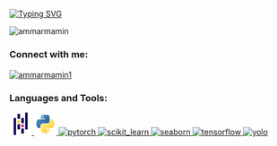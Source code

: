 <a href="https://git.io/typing-svg"><img src="https://readme-typing-svg.herokuapp.com?font=Fira+Code&pause=1000&random=false&width=435&lines=Hi+There!%F0%9F%91%8B;I'm+Ammar+Mohamed!" alt="Typing SVG" /></a>
<p align="left"> <img src="https://komarev.com/ghpvc/?username=ammarmamin&label=Profile%20views&color=0e75b6&style=flat" alt="ammarmamin" /> </p>

<h3 align="left">Connect with me:</h3>
<p align="left">
<a href="https://twitter.com/ammarmamin1" target="blank"><img align="center" src="https://cdn-icons-png.flaticon.com/128/5969/5969020.png" alt="ammarmamin1" height="30" width="40" /></a>
</p>

<h3 align="left">Languages and Tools:</h3>
<p align="left">
  <a href="https://pandas.pydata.org/" target="_blank" rel="noreferrer">
    <img src="https://raw.githubusercontent.com/devicons/devicon/2ae2a900d2f041da66e950e4d48052658d850630/icons/pandas/pandas-original.svg" alt="pandas" width="40" height="40"/>
  </a>
  <a href="https://www.python.org" target="_blank" rel="noreferrer">
    <img src="https://raw.githubusercontent.com/devicons/devicon/master/icons/python/python-original.svg" alt="python" width="40" height="40"/>
  </a>
  <a href="https://pytorch.org/" target="_blank" rel="noreferrer">
    <img src="https://www.vectorlogo.zone/logos/pytorch/pytorch-icon.svg" alt="pytorch" width="40" height="40"/>
  </a>
  <a href="https://scikit-learn.org/" target="_blank" rel="noreferrer">
    <img src="https://upload.wikimedia.org/wikipedia/commons/0/05/Scikit_learn_logo_small.svg" alt="scikit_learn" width="40" height="40"/>
  </a>
  <a href="https://seaborn.pydata.org/" target="_blank" rel="noreferrer">
    <img src="https://seaborn.pydata.org/_images/logo-mark-lightbg.svg" alt="seaborn" width="40" height="40"/>
  </a>
  <a href="https://www.tensorflow.org" target="_blank" rel="noreferrer">
    <img src="https://www.vectorlogo.zone/logos/tensorflow/tensorflow-icon.svg" alt="tensorflow" width="40" height="40"/>
  </a>
  <a href="https://github.com/ultralytics/ultralytics" target="_blank" rel="noreferrer">
    <img src="https://cdn.prod.website-files.com/6479eab6eb2ed5e597810e9e/664f74b12e352cbbe0dd98b5_Ultralytics_Website.jpg" alt="yolo" width="40" height="40"/>
  </a>
</p>
